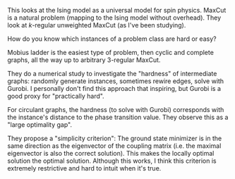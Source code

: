 This looks at the Ising model as a universal model for spin physics. MaxCut is a natural problem (mapping to the Ising model without overhead). They look at $k$-regular unweighted MaxCut (as I've been studying).

How do you know which instances of a problem class are hard or easy?

Mobius ladder is the easiest type of problem, then cyclic and complete graphs, all the way up to arbitrary 3-regular MaxCut.

They do a numerical study to investigate the "hardness" of intermediate graphs: randomly generate instances, sometimes rewire edges, solve with Gurobi. I personally don't find this approach that inspiring, but Gurobi is a good proxy for "practically hard".

For circulant graphs, the hardness (to solve with Gurobi) corresponds with the instance's distance to the phase transition value.  They observe this as a "large optimality gap".

They propose a "simplicity criterion": The ground state minimizer is in the same direction as the eigenvector of the coupling matrix (i.e. the maximal eigenvector is also the correct solution). This makes the locally optimal solution the optimal solution. Although this works, I think this criterion is extremely restrictive and hard to intuit when it's true.
